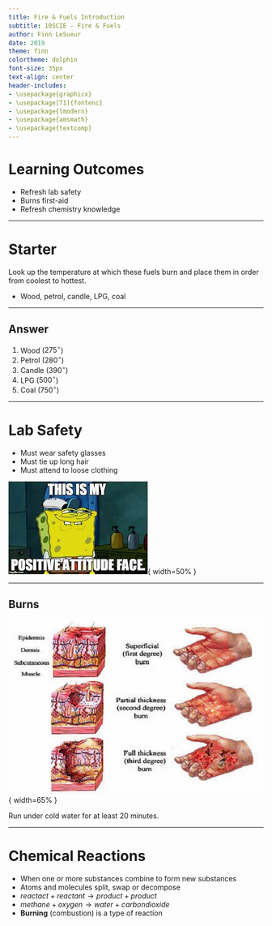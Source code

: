 ```yaml
---
title: Fire & Fuels Introduction
subtitle: 10SCIE - Fire & Fuels
author: Finn LeSueur
date: 2019
theme: finn
colortheme: dolphin
font-size: 35px
text-align: center
header-includes:
- \usepackage{graphicx}
- \usepackage[T1]{fontenc}
- \usepackage{lmodern}
- \usepackage{amsmath}
- \usepackage{textcomp}
---
```


# Learning Outcomes

- Refresh lab safety
- Burns first-aid
- Refresh chemistry knowledge

---

# Starter

Look up the temperature at which these fuels burn and place them in order from coolest to hottest.

- Wood, petrol, candle, LPG, coal

---

## Answer

1. Wood ($275^{\circ}$)
2. Petrol ($280^{\circ}$)
3. Candle ($390^{\circ}$)
4. LPG ($500^{\circ}$)
5. Coal ($750^{\circ}$)

---

# Lab Safety

- Must wear safety glasses
- Must tie up long hair
- Must attend to loose clothing

![](../assets/1-positive-attitude.jpg){ width=50% }

---

## Burns

![](../assets/1-burns-diagram.jpeg){ width=65% }

Run under cold water for at least 20 minutes.

---

# Chemical Reactions

- When one or more substances combine to form new substances
- Atoms and molecules split, swap or decompose
- $reactact + reactant \rightarrow product + product$
- $methane + oxygen \rightarrow water + carbon dioxide$
- __Burning__ (combustion) is a type of reaction
